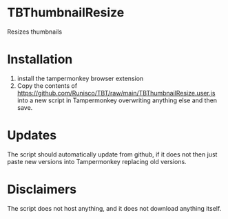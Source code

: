 # TBThumbnailResize
Resizes thumbnails

# Installation
1. install the tampermonkey browser extension
2. Copy the contents of https://github.com/Runisco/TBT/raw/main/TBThumbnailResize.user.js into a new script in Tampermonkey overwriting anything else and then save. 

# Updates
The script should automatically update from github, if it does not then just paste new versions into Tampermonkey replacing old versions.

# Disclaimers
The script does not host anything, and it does not download anything itself.
